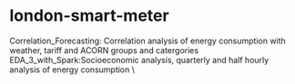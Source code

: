 # london-smart-meter
Correlation_Forecasting: Correlation analysis of energy consumption with weather, tariff and ACORN groups and catergories \
EDA_3_with_Spark:Socioeconomic analysis, quarterly and half hourly analysis of energy consumption \
